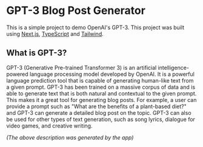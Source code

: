 # GPT-3 Blog Post Generator

This is a simple project to demo OpenAI's GPT-3. This project was built using [Next.js](https://github.com/vercel/next.js), [TypeScript](https://github.com/microsoft/TypeScript) and [Tailwind](https://github.com/tailwindlabs/tailwindcss).

## What is GPT-3?

GPT-3 (Generative Pre-trained Transformer 3) is an artificial intelligence-powered language processing model developed by OpenAI. It is a powerful language prediction tool that is capable of generating human-like text from a given prompt. GPT-3 has been trained on a massive corpus of data and is able to generate text that is both natural and contextual to the given prompt. This makes it a great tool for generating blog posts. For example, a user can provide a prompt such as "What are the benefits of a plant-based diet?" and GPT-3 can generate a detailed blog post on the topic. GPT-3 can also be used for other types of text generation, such as song lyrics, dialogue for video games, and creative writing.

_(The above description was generated by the app)_